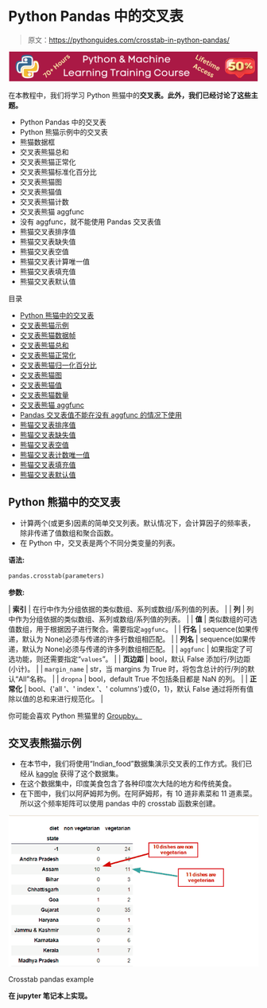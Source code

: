 # Python Pandas 中的交叉表

> 原文：<https://pythonguides.com/crosstab-in-python-pandas/>

[![Python & Machine Learning training courses](img/49ec9c6da89a04c9f45bab643f8c765c.png)](https://sharepointsky.teachable.com/p/python-and-machine-learning-training-course)

在本教程中，我们将学习 Python 熊猫中的**交叉表。此外，我们已经讨论了这些主题。**

*   Python Pandas 中的交叉表
*   Python 熊猫示例中的交叉表
*   熊猫数据框
*   交叉表熊猫总和
*   交叉表熊猫正常化
*   交叉表熊猫标准化百分比
*   交叉表熊猫图
*   交叉表熊猫值
*   交叉表熊猫计数
*   交叉表熊猫 aggfunc
*   没有 aggfunc，就不能使用 Pandas 交叉表值
*   熊猫交叉表排序值
*   熊猫交叉表缺失值
*   熊猫交叉表空值
*   熊猫交叉表计算唯一值
*   熊猫交叉表填充值
*   熊猫交叉表默认值

目录

[](#)

*   [Python 熊猫中的交叉表](#Crosstab_in_Python_Pandas "Crosstab in Python Pandas")
*   [交叉表熊猫示例](#Crosstab_pandas_example "Crosstab pandas example")
*   [交叉表熊猫数据帧](#Crosstab_pandas_dataframe "Crosstab pandas dataframe")
*   [交叉表熊猫总和](#Crosstab_pandas_sum "Crosstab pandas sum")
*   [交叉表熊猫正常化](#Crosstab_pandas_normalize "Crosstab pandas normalize")
*   [交叉表熊猫归一化百分比](#Crosstab_pandas_normalize_percentage "Crosstab pandas normalize percentage")
*   [交叉表熊猫图](#Crosstab_pandas_plot "Crosstab pandas plot")
*   [交叉表熊猫值](#Crosstab_pandas_values "Crosstab pandas values")
*   [交叉表熊猫数量](#Crosstab_pandas_count "Crosstab pandas count")
*   [交叉表熊猫 aggfunc](#Crosstab_pandas_aggfunc "Crosstab pandas aggfunc")
*   [Pandas 交叉表值不能在没有 aggfunc 的情况下使用](#Pandas_crosstab_values_cannot_be_used_without_an_aggfunc "Pandas crosstab values cannot be used without an aggfunc")
*   [熊猫交叉表排序值](#Pandas_crosstab_sort_values "Pandas crosstab sort values")
*   [熊猫交叉表缺失值](#Pandas_crosstab_missing_values "Pandas crosstab missing values")
*   [熊猫交叉表空值](#Pandas_crosstab_null_values "Pandas crosstab null values")
*   [熊猫交叉表计数唯一值](#Pandas_crosstab_count_unique_values "Pandas crosstab count unique values")
*   [熊猫交叉表填充值](#Pandas_crosstab_fill_values "Pandas crosstab fill values")
*   [熊猫交叉表默认值](#Pandas_crosstab_default_value "Pandas crosstab default value")

## Python 熊猫中的交叉表

*   计算两个(或更多)因素的简单交叉列表。默认情况下，会计算因子的频率表，除非传递了值数组和聚合函数。
*   在 Python 中，交叉表是两个不同分类变量的列表。

**语法:**

```py
pandas.crosstab(parameters)
```

**参数:**

| **索引** | 在行中作为分组依据的类似数组、系列或数组/系列值的列表。 |
| **列** | 列中作为分组依据的类似数组、系列或数组/系列值的列表。 |
| **值** | 类似数组的可选值数组，用于根据因子进行聚合。需要指定``aggfunc``。 |
| **行名** | sequence(如果传递，默认为 None)必须与传递的许多行数组相匹配。 |
| **列名** | sequence(如果传递，默认为 None)必须与传递的许多列数组相匹配。 |
| `aggfunc` | 如果指定了可选功能，则还需要指定“`values`”。 |
| **页边距** | bool，默认 False 添加行/列边距(小计)。 |
| `margin_name` | str，当 margins 为 True 时，将包含总计的行/列的默认“All”名称。 |
| `dropna` | bool，default True 不包括条目都是 NaN 的列。 |
| **正常化** | bool、{'all '、' index '、' columns'}或{0，1}，默认 False 通过将所有值除以值的总和来进行规范化。 |

你可能会喜欢 Python 熊猫里的 [Groupby。](https://pythonguides.com/groupby-in-python-pandas/)

## 交叉表熊猫示例

*   在本节中，我们将使用“Indian_food”数据集演示交叉表的工作方式。我们已经从 [kaggle](https://www.kaggle.com/nehaprabhavalkar/indian-food-101) 获得了这个数据集。
*   在这个数据集中，印度美食包含了各种印度次大陆的地方和传统美食。
*   在下图中，我们以阿萨姆邦为例。在阿萨姆邦，有 10 道非素菜和 11 道素菜。所以这个频率矩阵可以使用 pandas 中的 crosstab 函数来创建。

![python pandas machine learning crosstab](img/e7dc66918affb5d04cd4293399b510f1.png "python pandas machine learning crosstab")

Crosstab pandas example

**在 jupyter 笔记本上实现。**